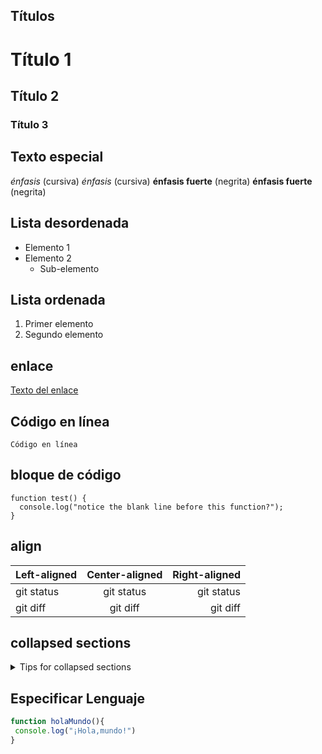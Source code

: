 Títulos
-------
# Título 1
## Título 2
### Título 3

Texto especial
--------------
*énfasis* (cursiva)
_énfasis_ (cursiva)
**énfasis fuerte** (negrita)
__énfasis fuerte__ (negrita)

Lista desordenada
-----------------
- Elemento 1
- Elemento 2
  - Sub-elemento

Lista ordenada
--------------
1. Primer elemento
2. Segundo elemento

enlace
------
[Texto del enlace](http://ejemplo.com)

Código en línea
---------------
`Código en línea`

bloque de código
----------------
```
function test() {
  console.log("notice the blank line before this function?");
}
```

align
---------------

| Left-aligned | Center-aligned | Right-aligned |
| :---         |     :---:      |          ---: |
| git status   | git status     | git status    |
| git diff     | git diff       | git diff      |


collapsed sections
------------------
<details>

<summary>Tips for collapsed sections</summary>

### You can add a header

You can add text within a collapsed section. 

You can add an image or a code block, too.

```ruby
   puts "Hello World"
```

</details>

Especificar Lenguaje 
--------------------
```JavaScript
function holaMundo(){
 console.log("¡Hola,mundo!")
}
